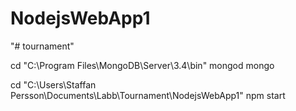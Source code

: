 ﻿# NodejsWebApp1


"# tournament" 

cd "C:\Program Files\MongoDB\Server\3.4\bin"
mongod
mongo

cd "C:\Users\Staffan Persson\Documents\Labb\Tournament\NodejsWebApp1"
npm start


